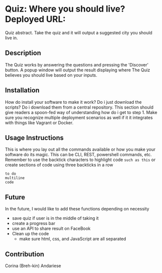 Quiz: Where you should live?
Deployed URL:
======================
Quiz abstract. Take the quiz and it will output a suggested city you should live in.

## Description
The Quiz works by answering the questions and pressing the 'Discover' button. A popup window will output the result displaying where The Quiz believes you should live based on your inputs.

## Installation
How do install your software to make it work? Do i just download the scripts? Do i download them from a central repository. This section should give readers a spoon-fed way of understanding how do i get to step 1. Make sure you recognize multiple deployment scenarios as well if it it integrates with things like Vagrant or Docker.

## Usage Instructions
This is where you lay out all the commands available or how you make your software do its magic. This can be CLI, REST, powershell commands, etc. Remember to use the backtick characters to highlight code `such as this` or create sections of code using three backticks in a row
```
to do
multiline
code
```

## Future
In the future, I would like to add these functions depending on necessity
  - save quiz if user is in the middle of taking it
  - create a progress bar
  - use an API to share result on FaceBook
- Clean up the code
  - make sure html, css, and JavaScript are all separated

## Contribution
Corina (Breh-kin) Andariese
